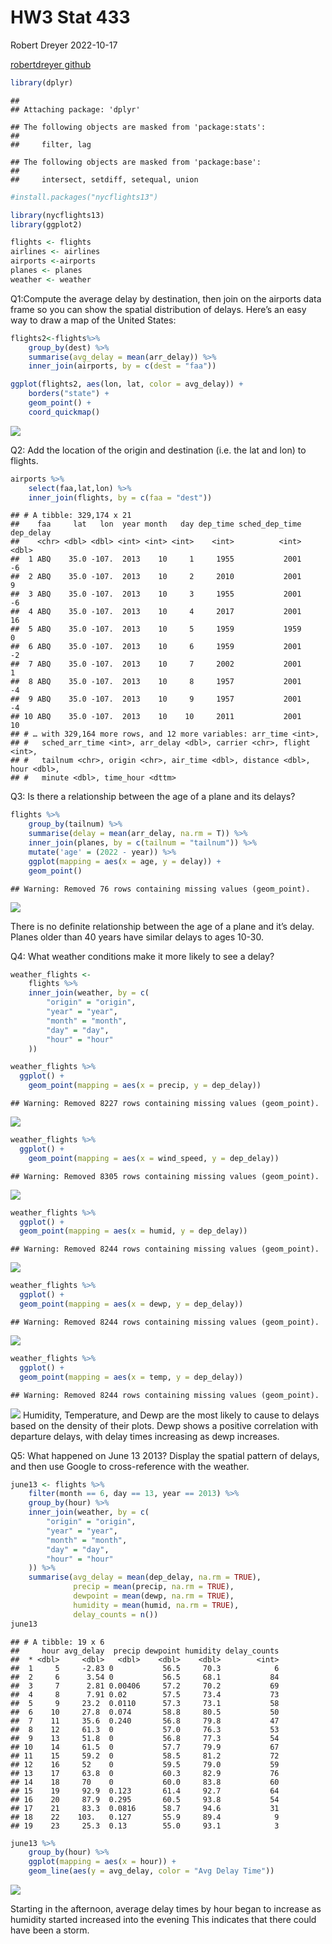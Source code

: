 HW3 Stat 433
================
Robert Dreyer
2022-10-17

[robertdreyer github](https://github.com/robertdreyer/hw3)

``` r
library(dplyr)
```

    ## 
    ## Attaching package: 'dplyr'

    ## The following objects are masked from 'package:stats':
    ## 
    ##     filter, lag

    ## The following objects are masked from 'package:base':
    ## 
    ##     intersect, setdiff, setequal, union

``` r
#install.packages("nycflights13")
```

``` r
library(nycflights13)
library(ggplot2)
```

``` r
flights <- flights
airlines <- airlines
airports <-airports
planes <- planes
weather <- weather
```

Q1:Compute the average delay by destination, then join on the airports
data frame so you can show the spatial distribution of delays. Here’s an
easy way to draw a map of the United States:

``` r
flights2<-flights%>% 
    group_by(dest) %>%
    summarise(avg_delay = mean(arr_delay)) %>%
    inner_join(airports, by = c(dest = "faa"))

ggplot(flights2, aes(lon, lat, color = avg_delay)) +
    borders("state") +
    geom_point() +
    coord_quickmap()
```

![](README_files/figure-gfm/unnamed-chunk-4-1.png)<!-- -->

Q2: Add the location of the origin and destination (i.e. the lat and
lon) to flights.

``` r
airports %>%
    select(faa,lat,lon) %>%
    inner_join(flights, by = c(faa = "dest"))
```

    ## # A tibble: 329,174 x 21
    ##    faa     lat   lon  year month   day dep_time sched_dep_time dep_delay
    ##    <chr> <dbl> <dbl> <int> <int> <int>    <int>          <int>     <dbl>
    ##  1 ABQ    35.0 -107.  2013    10     1     1955           2001        -6
    ##  2 ABQ    35.0 -107.  2013    10     2     2010           2001         9
    ##  3 ABQ    35.0 -107.  2013    10     3     1955           2001        -6
    ##  4 ABQ    35.0 -107.  2013    10     4     2017           2001        16
    ##  5 ABQ    35.0 -107.  2013    10     5     1959           1959         0
    ##  6 ABQ    35.0 -107.  2013    10     6     1959           2001        -2
    ##  7 ABQ    35.0 -107.  2013    10     7     2002           2001         1
    ##  8 ABQ    35.0 -107.  2013    10     8     1957           2001        -4
    ##  9 ABQ    35.0 -107.  2013    10     9     1957           2001        -4
    ## 10 ABQ    35.0 -107.  2013    10    10     2011           2001        10
    ## # … with 329,164 more rows, and 12 more variables: arr_time <int>,
    ## #   sched_arr_time <int>, arr_delay <dbl>, carrier <chr>, flight <int>,
    ## #   tailnum <chr>, origin <chr>, air_time <dbl>, distance <dbl>, hour <dbl>,
    ## #   minute <dbl>, time_hour <dttm>

Q3: Is there a relationship between the age of a plane and its delays?

``` r
flights %>%
    group_by(tailnum) %>%
    summarise(delay = mean(arr_delay, na.rm = T)) %>%
    inner_join(planes, by = c(tailnum = "tailnum")) %>%
    mutate('age' = (2022 - year)) %>%
    ggplot(mapping = aes(x = age, y = delay)) +
    geom_point() 
```

    ## Warning: Removed 76 rows containing missing values (geom_point).

![](README_files/figure-gfm/unnamed-chunk-6-1.png)<!-- -->

There is no definite relationship between the age of a plane and it’s
delay. Planes older than 40 years have similar delays to ages 10-30.

Q4: What weather conditions make it more likely to see a delay?

``` r
weather_flights <-
    flights %>%
    inner_join(weather, by = c(
        "origin" = "origin",
        "year" = "year",
        "month" = "month",
        "day" = "day",
        "hour" = "hour"
    ))

weather_flights %>%
  ggplot() +
    geom_point(mapping = aes(x = precip, y = dep_delay)) 
```

    ## Warning: Removed 8227 rows containing missing values (geom_point).

![](README_files/figure-gfm/unnamed-chunk-7-1.png)<!-- -->

``` r
weather_flights %>%
  ggplot() +
    geom_point(mapping = aes(x = wind_speed, y = dep_delay)) 
```

    ## Warning: Removed 8305 rows containing missing values (geom_point).

![](README_files/figure-gfm/unnamed-chunk-7-2.png)<!-- -->

``` r
weather_flights %>%
  ggplot() +
  geom_point(mapping = aes(x = humid, y = dep_delay)) 
```

    ## Warning: Removed 8244 rows containing missing values (geom_point).

![](README_files/figure-gfm/unnamed-chunk-7-3.png)<!-- -->

``` r
weather_flights %>%
  ggplot() +
  geom_point(mapping = aes(x = dewp, y = dep_delay))
```

    ## Warning: Removed 8244 rows containing missing values (geom_point).

![](README_files/figure-gfm/unnamed-chunk-7-4.png)<!-- -->

``` r
weather_flights %>%
  ggplot() +
  geom_point(mapping = aes(x = temp, y = dep_delay))
```

    ## Warning: Removed 8244 rows containing missing values (geom_point).

![](README_files/figure-gfm/unnamed-chunk-7-5.png)<!-- --> Humidity,
Temperature, and Dewp are the most likely to cause to delays based on
the density of their plots. Dewp shows a positive correlation with
departure delays, with delay times increasing as dewp increases.

Q5: What happened on June 13 2013? Display the spatial pattern of
delays, and then use Google to cross-reference with the weather.

``` r
june13 <- flights %>% 
    filter(month == 6, day == 13, year == 2013) %>%
    group_by(hour) %>%
    inner_join(weather, by = c(
        "origin" = "origin",
        "year" = "year",
        "month" = "month",
        "day" = "day",
        "hour" = "hour"
    )) %>%
    summarise(avg_delay = mean(dep_delay, na.rm = TRUE),
              precip = mean(precip, na.rm = TRUE),
              dewpoint = mean(dewp, na.rm = TRUE),
              humidity = mean(humid, na.rm = TRUE),
              delay_counts = n())
june13
```

    ## # A tibble: 19 x 6
    ##     hour avg_delay  precip dewpoint humidity delay_counts
    ##  * <dbl>     <dbl>   <dbl>    <dbl>    <dbl>        <int>
    ##  1     5     -2.83 0           56.5     70.3            6
    ##  2     6      3.54 0           56.5     68.1           84
    ##  3     7      2.81 0.00406     57.2     70.2           69
    ##  4     8      7.91 0.02        57.5     73.4           73
    ##  5     9     23.2  0.0110      57.3     73.1           58
    ##  6    10     27.8  0.074       58.8     80.5           50
    ##  7    11     35.6  0.240       56.8     79.8           47
    ##  8    12     61.3  0           57.0     76.3           53
    ##  9    13     51.8  0           56.8     77.3           54
    ## 10    14     61.5  0           57.7     79.9           67
    ## 11    15     59.2  0           58.5     81.2           72
    ## 12    16     52    0           59.5     79.0           59
    ## 13    17     63.8  0           60.3     82.9           76
    ## 14    18     70    0           60.0     83.8           60
    ## 15    19     92.9  0.123       61.4     92.7           64
    ## 16    20     87.9  0.295       60.5     93.8           54
    ## 17    21     83.3  0.0816      58.7     94.6           31
    ## 18    22    103.   0.127       55.9     89.4            9
    ## 19    23     25.3  0.13        55.0     93.1            3

``` r
june13 %>%
    group_by(hour) %>%
    ggplot(mapping = aes(x = hour)) +
    geom_line(aes(y = avg_delay, color = "Avg Delay Time"))
```

![](README_files/figure-gfm/unnamed-chunk-8-1.png)<!-- -->

Starting in the afternoon, average delay times by hour began to increase
as humidity started increased into the evening This indicates that there
could have been a storm.
